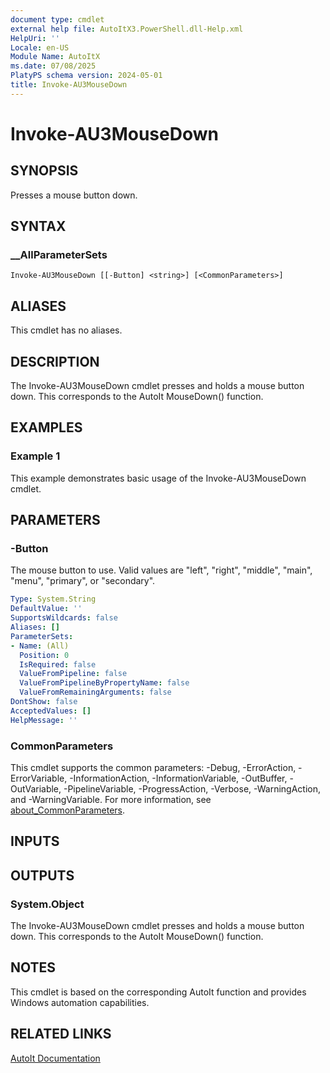```yaml
---
document type: cmdlet
external help file: AutoItX3.PowerShell.dll-Help.xml
HelpUri: ''
Locale: en-US
Module Name: AutoItX
ms.date: 07/08/2025
PlatyPS schema version: 2024-05-01
title: Invoke-AU3MouseDown
---
```


# Invoke-AU3MouseDown

## SYNOPSIS

Presses a mouse button down.

## SYNTAX

### __AllParameterSets

```
Invoke-AU3MouseDown [[-Button] <string>] [<CommonParameters>]
```

## ALIASES

This cmdlet has no aliases.

## DESCRIPTION

The Invoke-AU3MouseDown cmdlet presses and holds a mouse button down. This corresponds to the AutoIt MouseDown() function.

## EXAMPLES

### Example 1

This example demonstrates basic usage of the Invoke-AU3MouseDown cmdlet.

## PARAMETERS

### -Button

The mouse button to use. Valid values are "left", "right", "middle", "main", "menu", "primary", or "secondary".

```yaml
Type: System.String
DefaultValue: ''
SupportsWildcards: false
Aliases: []
ParameterSets:
- Name: (All)
  Position: 0
  IsRequired: false
  ValueFromPipeline: false
  ValueFromPipelineByPropertyName: false
  ValueFromRemainingArguments: false
DontShow: false
AcceptedValues: []
HelpMessage: ''
```

### CommonParameters

This cmdlet supports the common parameters: -Debug, -ErrorAction, -ErrorVariable,
-InformationAction, -InformationVariable, -OutBuffer, -OutVariable, -PipelineVariable,
-ProgressAction, -Verbose, -WarningAction, and -WarningVariable. For more information, see
[about_CommonParameters](https://go.microsoft.com/fwlink/?LinkID=113216).

## INPUTS

## OUTPUTS

### System.Object

The Invoke-AU3MouseDown cmdlet presses and holds a mouse button down. This corresponds to the AutoIt MouseDown() function.

## NOTES

This cmdlet is based on the corresponding AutoIt function and provides Windows automation capabilities.

## RELATED LINKS

[AutoIt Documentation](https://www.autoitscript.com/autoit3/docs/)












